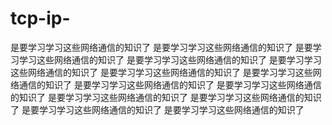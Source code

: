 # tcp-ip-
是要学习学习这些网络通信的知识了
是要学习学习这些网络通信的知识了
是要学习学习这些网络通信的知识了
是要学习学习这些网络通信的知识了
是要学习学习这些网络通信的知识了
是要学习学习这些网络通信的知识了
是要学习学习这些网络通信的知识了
是要学习学习这些网络通信的知识了
是要学习学习这些网络通信的知识了
是要学习学习这些网络通信的知识了
是要学习学习这些网络通信的知识了
是要学习学习这些网络通信的知识了
是要学习学习这些网络通信的知识了

